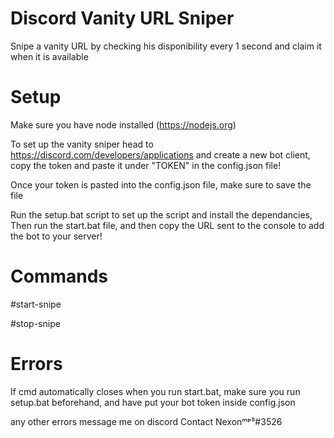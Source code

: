 # Discord Vanity URL Sniper
Snipe a vanity URL by checking his disponibility every 1 second and claim it when it is available

# Setup
Make sure you have node installed (https://nodejs.org)

To set up the vanity sniper head to https://discord.com/developers/applications and create a new bot client,
copy the token and paste it under "TOKEN" in the config.json file!

Once your token is pasted into the config.json file, make sure to save the file

Run the setup.bat script to set up the script and install the dependancies, 
Then run the start.bat file, and then copy the URL sent to the console to add the bot to your server!

# Commands

#start-snipe <vanity>

#stop-snipe

# Errors

If cmd automatically closes when you run start.bat, make sure you run setup.bat beforehand, and have put your bot token inside config.json

any other errors message me on discord
Contact Nexonᵐᵖ⁵#3526